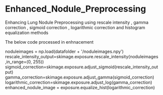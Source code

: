 # Enhanced_Nodule_Preprocessing
Enhancing Lung Nodule Preprocessing using rescale intensity , gamma correction , sigmoid correction , logarithmic correction and histogram equalization methods

The below code processed in enhnacement

noduleimages = np.load(datafolder + '/noduleimages.npy')
rescale_intensity_output=skimage.exposure.rescale_intensity(noduleimages,in_range=(0, 255))
sigmoid_correction=skimage.exposure.adjust_sigmoid(rescale_intensity_output)
gamma_correction=skimage.exposure.adjust_gamma(sigmoid_correction)
logarithmic_correction=skimage.exposure.adjust_log(gamma_correction)
enhanced_nodule_image = exposure.equalize_hist(logarithmic_correction)

